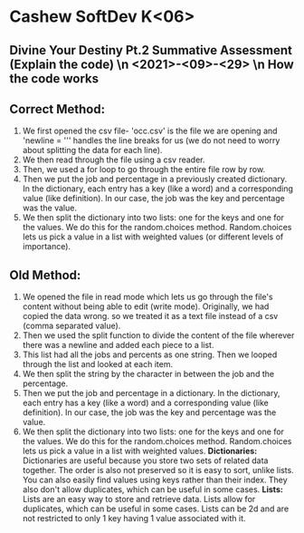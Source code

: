 # Cashew SoftDev K<06> 
## Divine Your Destiny Pt.2 Summative Assessment (Explain the code) \n <2021>-<09>-<29> \n How the code works
## Correct Method:
1. We first opened the csv file- 'occ.csv' is the file we are opening and 'newline = ''' handles the line breaks for us (we do not need to worry about splitting the data for each line).
2. We then read through the file using a csv reader.
3. Then, we used a for loop to go through the entire file row by row.
4. Then we put the job and percentage in a previously created dictionary. In the dictionary, each entry has a key (like a word) and a corresponding value (like definition). In our case, the job was the key and percentage was the value.
5. We then split the dictionary into two lists: one for the keys and one for the values. We do this for the random.choices method. Random.choices lets us pick a value in a list with weighted values (or different levels of importance).
## Old Method:
1. We opened the file in read mode which lets us go through the file's content without being able to edit (write mode). Originally, we had copied the data wrong. so we treated it as a text file instead of a csv (comma separated value).
2. Then we used the split function to divide the content of the file wherever there was a newline and added each piece to a list.
3. This list had all the jobs and percents as one string. Then we looped through the list and looked at each item.
4. We then split the string by the character in between the job and the percentage.
5. Then we put the job and percentage in a dictionary. In the dictionary, each entry has a key (like a word) and a corresponding value (like definition). In our case, the job was the key and percentage was the value.
6. We then split the dictionary into two lists: one for the keys and one for the values. We do this for the random.choices method. Random.choices lets us pick a value in a list with weighted values.
**Dictionaries:**
Dictionaries are useful because you store two sets of related data together. The order is also not preserved so it is easy to sort, unlike lists. You can also easily find values using keys rather than their index. They also don't allow duplicates, which can be useful in some cases.
**Lists:**
Lists are an easy way to store and retrieve data. Lists allow for duplicates, which can be useful in some cases. Lists can be 2d and are not restricted to only 1 key having 1 value associated with it.

